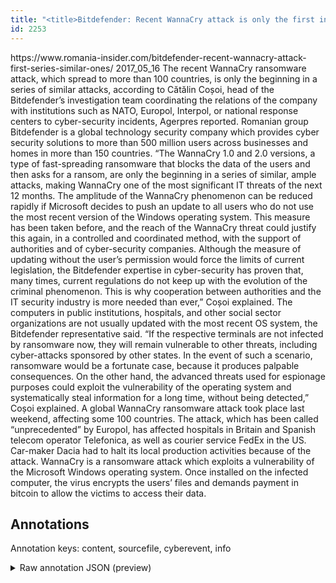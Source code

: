 ```yaml
---
title: "<title>Bitdefender: Recent WannaCry attack is only the first in a series of similar ones</title>"
id: 2253
---
```


<title>Bitdefender: Recent WannaCry attack is only the first in a series of similar ones</title>
<source> https://www.romania-insider.com/bitdefender-recent-wannacry-attack-first-series-similar-ones/ </source>
<date> 2017_05_16 </date>
<text>
The recent WannaCry ransomware attack, which spread to more than 100 countries, is only the beginning in a series of similar attacks, according to Cătălin Coșoi, head of the Bitdefender’s investigation team coordinating the relations of the company with institutions such as NATO, Europol, Interpol, or national response centers to cyber-security incidents, Agerpres reported.
Romanian group Bitdefender is a global technology security company which provides cyber security solutions to more than 500 million users across businesses and homes in more than 150 countries.
“The WannaCry 1.0 and 2.0 versions, a type of fast-spreading ransomware that blocks the data of the users and then asks for a ransom, are only the beginning in a series of similar, ample attacks, making WannaCry one of the most significant IT threats of the next 12 months. The amplitude of the WannaCry phenomenon can be reduced rapidly if Microsoft decides to push an update to all users who do not use the most recent version of the Windows operating system. This measure has been taken before, and the reach of the WannaCry threat could justify this again, in a controlled and coordinated method, with the support of authorities and of cyber-security companies. Although the measure of updating without the user’s permission would force the limits of current legislation, the Bitdefender expertise in cyber-security has proven that, many times, current regulations do not keep up with the evolution of the criminal phenomenon. This is why cooperation between authorities and the IT security industry is more needed than ever,” Coșoi explained.
The computers in public institutions, hospitals, and other social sector organizations are not usually updated with the most recent OS system, the Bitdefender representative said.
“If the respective terminals are not infected by ransomware now, they will remain vulnerable to other threats, including cyber-attacks sponsored by other states. In the event of such a scenario, ransomware would be a fortunate case, because it produces palpable consequences. On the other hand, the advanced threats used for espionage purposes could exploit the vulnerability of the operating system and systematically steal information for a long time, without being detected,” Coșoi explained.
A global WannaCry ransomware attack took place last weekend, affecting some 100 countries. The attack, which has been called “unprecedented” by Europol, has affected hospitals in Britain and Spanish telecom operator Telefonica, as well as courier service FedEx in the US. Car-maker Dacia had to halt its local production activities because of the attack.
WannaCry is a ransomware attack which exploits a vulnerability of the Microsoft Windows operating system. Once installed on the infected computer, the virus encrypts the users’ files and demands payment in bitcoin to allow the victims to access their data.
</text>



## Annotations

Annotation keys: content, sourcefile, cyberevent, info

<details>
<summary>Raw annotation JSON (preview)</summary>

```json
{
  "content": "The recent WannaCry ransomware attack, which spread to more than 100 countries, is only the beginning in a series of similar attacks, according to C\u0103t\u0103lin Co\u0219oi, head of the Bitdefender\u2019s investigation team coordinating the relations of the company with institutions such as NATO, Europol, Interpol, or national response centers to cyber-security incidents, Agerpres reported. Romanian group Bitdefender is a global technology security company which provides cyber security solutions to more than 500 million users across businesses and homes in more than 150 countries. \u201cThe WannaCry 1.0 and 2.0 versions, a type of fast-spreading ransomware that blocks the data of the users and then asks for a ransom, are only the beginning in a series of similar, ample attacks, making WannaCry one of the most significant IT threats of the next 12 months. The amplitude of the WannaCry phenomenon can be reduced rapidly if Microsoft decides to push an update to all users who do not use the most recent version of the Windows operating system. This measure has been taken before, and the reach of the WannaCry threat could justify this again, in a controlled and coordinated method, with the support of authorities and of cyber-security companies. Although the measure of updating without the user\u2019s permission would force the limits of current legislation, the Bitdefender expertise in cyber-security has proven that, many times, current regulations do not keep up with the evolution of the criminal phenomenon. This is why cooperation between authorities and the IT security industry is more needed than ever,\u201d Co\u0219oi explained. The computers in public institutions, hospitals, and other social sector organizations are not usually updated with the most recent OS system, the Bitdefender representative said. \u201cIf the respective terminals are not infected by ransomware now, they will remain vulnerable to other threats, including cyber-attacks sponsored by other states. In the event of such a scenario, ransomware would be a fortunate case, because it produces palpable consequences. On the other hand, the advanced threats used for espionage purposes could exploit the vulnerability of the operating system and systematically steal information for a long time, without being detected,\u201d Co\u0219oi explained. A global WannaCry ransomware attack took place last weekend, affecting some 100 countries. The attack, which has been called \u201cunprecedented\u201d by Europol, has affected hospitals in Britain and Spanish telecom operator Telefonica, as well as courier service FedEx in the US. Car-maker Dacia had to halt its local production activities because of the attack. WannaCry is a ransomware attack which exploits a vulnerability of the Microsoft Windows operating system. Once installed on the infected computer, the virus encrypts the users\u2019 files and demands payment in bitcoin to allow the victims to access their data.",
  "sourcefile": "2253.txt",
  "cyberevent": {
    "hopper": [
      {
        "index": 0,
        "events": [
          {
            "nugget": {
              "startOffset": 862,
              "index": "T26",
              "endOffset": 885,
              "text": "the WannaCry phenomenon"
            },
            "index": "E8",
            "type": "Attack",
            "subtype": "Ransom",
            "realis": "Generic"
          }
        ]
      },
      {
        "index": 1,
        "events": [
          {
            "nugget": {
              "startOffset": 1086,
              "index": "T27",
              "endOffset": 1105,
              "text": "the WannaCry threat"
            },
            "index": "E9",
            "type": "Attack",
            "subtype": "Ransom",
            "realis": "Generic"
          }
        ]
      },
      {
        "index": 2,
        "events": [
          {
            "index": "E2",
            "type": "Attack",
            "realis": "Generic",
   
```
</details>
